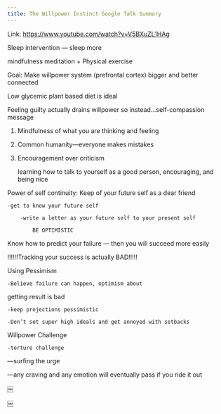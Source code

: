 ```yaml
---
title: The Willpower Instinct Google Talk Summary
---
```


Link: https://www.youtube.com/watch?v=V5BXuZL1HAg

Sleep intervention — sleep more

mindfulness meditation + Physical exercise

Goal: Make willpower system (prefrontal cortex) bigger and better connected

Low glycemic plant based diet is ideal

Feeling guilty actually drains willpower so instead...self-compassion message

1. Mindfulness of what you are thinking and feeling

2. Common humanity—everyone makes mistakes

3. Encouragement over criticism

	learning how to talk to yourself as a good person, encouraging, and being nice

Power of self continuity: Keep of your future self as a dear friend

	-get to know your future self

		-write a letter as your future self to your present self

			BE OPTIMISTIC

Know how to predict your failure — then you will succeed more easily

!!!!!!Tracking your success is actually BAD!!!!!

Using Pessimism

	-Believe failure can happen, optimism about
   getting result is bad

	-keep projections pessimistic

	-Don’t set super high ideals and get annoyed with setbacks

Willpower Challenge

	-torture challenge

  —surfing the urge

  —any craving and any emotion will eventually pass if you ride it out

￼


￼
